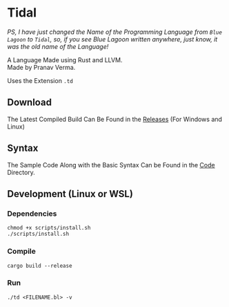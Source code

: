 # Tidal
<i>PS, I have just changed the Name of the Programming Language from `Blue Lagoon` to `Tidal`, so, if you see Blue Lagoon written anywhere, just know, it was the old name of the Language!</i>

A Language Made using Rust and LLVM. <br>
Made by Pranav Verma.

Uses the Extension `.td`

## Download
The Latest Compiled Build Can Be Found in the [Releases](https://github.com/PranavVerma-droid/Blue-Lagoon/releases) (For Windows and Linux)

## Syntax
The Sample Code Along with the Basic Syntax Can be Found in the [Code](code) Directory.

## Development (Linux or WSL)

### Dependencies
```chmod +x scripts/install.sh``` <br>
```./scripts/install.sh```

### Compile
```cargo build --release``` <br>

### Run
```./td <FILENAME.bl> -v```



